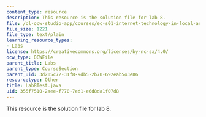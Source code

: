 ```yaml
---
content_type: resource
description: This resource is the solution file for lab 8.
file: /ol-ocw-studio-app/courses/ec-s01-internet-technology-in-local-and-global-communities-spring-2005-summer-2005/355f75102aeef7707ed1e6d8da1f07d8_Lab8Test.java
file_size: 1221
file_type: text/plain
learning_resource_types:
- Labs
license: https://creativecommons.org/licenses/by-nc-sa/4.0/
ocw_type: OCWFile
parent_title: Labs
parent_type: CourseSection
parent_uid: 3d205c72-31f8-9db5-2b70-692eab543e86
resourcetype: Other
title: Lab8Test.java
uid: 355f7510-2aee-f770-7ed1-e6d8da1f07d8
---
```

This resource is the solution file for lab 8.